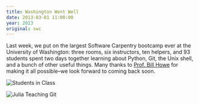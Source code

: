 ```yaml
---
title: Washington Went Well
date: 2013-03-01 11:00:00
year: 2013
original: swc
---
```

<p>Last week, we put on the largest Software Carpentry bootcamp ever at the University of Washington: three rooms, six instructors, ten helpers, and 93 students spent two days together learning about Python, Git, the Unix shell, and a bunch of other useful things.  Many thanks to <a href="http://homes.cs.washington.edu/~billhowe/">Prof. Bill Howe</a> for making it all possible–we look forward to coming back soon.</p>
<p>
  <img src="{{'/files/2013/03/pic-seattle01.jpg' | relative_url}}" alt="Students in Class" />
</p>
<p>
  <img src="{{'/files/2013/03/pic-seattle02.jpg' | relative_url}}" alt="Julia Teaching Git" />
</p>
